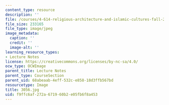```yaml
---
content_type: resource
description: ''
file: /courses/4-614-religious-architecture-and-islamic-cultures-fall-2002/f9ffc6af272a671960b2e05fb6f8a453_3056.jpg
file_size: 233165
file_type: image/jpeg
image_metadata:
  caption: ''
  credit: ''
  image-alt: ''
learning_resource_types:
- Lecture Notes
license: https://creativecommons.org/licenses/by-nc-sa/4.0/
ocw_type: OCWImage
parent_title: Lecture Notes
parent_type: CourseSection
parent_uid: 68abeaab-4eff-532c-e858-18d3ffb567bd
resourcetype: Image
title: 3056.jpg
uid: f9ffc6af-272a-6719-60b2-e05fb6f8a453
---
```

